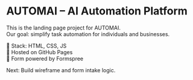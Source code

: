 # AUTOMAI – AI Automation Platform

This is the landing page project for AUTOMAI.  
Our goal: simplify task automation for individuals and businesses.

🚀 Stack: HTML, CSS, JS  
🧠 Hosted on GitHub Pages  
📩 Form powered by Formspree

Next: Build wireframe and form intake logic.

